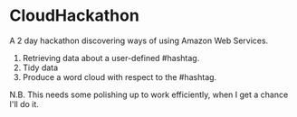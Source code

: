 # CloudHackathon
A 2 day hackathon discovering ways of using Amazon Web Services.

1. Retrieving data about a user-defined #hashtag.
2. Tidy data
3. Produce a word cloud with respect to the #hashtag.

N.B. This needs some polishing up to work efficiently, when I get a chance I'll do it.

